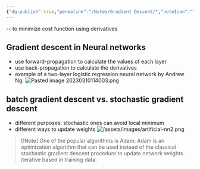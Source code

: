 ```yaml
---
{"dg-publish":true,"permalink":"/Notes/Gradient Descent/","noteIcon":""}
---
```


-- to minimize cost function using derivatives 

## Gradient descent in Neural networks
- use forward-propagation to calculate the values of each layer
- use back-propagation to calculate the derivatives 
- example of a two-layer logistic regression neural network by Andrew Ng:
![Pasted image 20230310114003.png](/img/user/assets/images/Pasted%20image%2020230310114003.png)

## batch gradient descent vs. stochastic gradient descent
- different purposes: stochastic ones can avoid local minimum 
- different ways to update weights
![/assets/images/artificial-nn2.png](/img/user/assets/images/artificial-nn2.png)

>[!Note] One of the popular algorithms is Adam:
Adam is an optimization algorithm that can be used instead of the classical stochastic gradient descent procedure to update network weights iterative based in training data.
